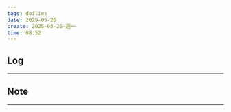 ```yaml
---
tags: dailies  
date: 2025-05-26
create: 2025-05-26-週一
time: 08:52
---
```

## Log
---


## Note
---

